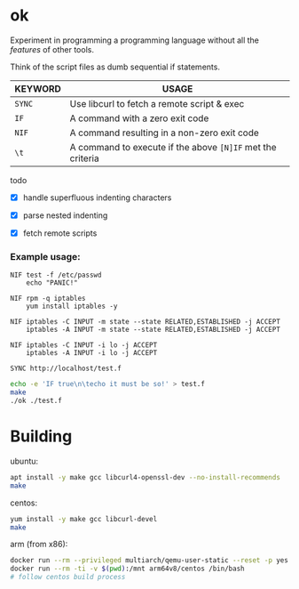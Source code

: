 # ok

Experiment in programming a programming language without all the *features* of other tools.

Think of the script files as dumb sequential if statements.


| KEYWORD      | USAGE   |
|--------------|---------|
| `SYNC` <url> | Use libcurl to fetch a remote script & exec |
| `IF` <cmd>   | A command with a zero exit code |
| `NIF` <cmd>  | A command resulting in a non-zero exit code |
| `\t`         | A command to execute if the above `[N]IF` met the criteria |


todo

- [x] handle superfluous indenting characters
- [x] parse nested indenting
- [x] fetch remote scripts


### Example usage:
```text
NIF test -f /etc/passwd
	echo "PANIC!"

NIF rpm -q iptables
    yum install iptables -y

NIF iptables -C INPUT -m state --state RELATED,ESTABLISHED -j ACCEPT
    iptables -A INPUT -m state --state RELATED,ESTABLISHED -j ACCEPT

NIF iptables -C INPUT -i lo -j ACCEPT
    iptables -A INPUT -i lo -j ACCEPT

SYNC http://localhost/test.f

```

```bash
echo -e 'IF true\n\techo it must be so!' > test.f
make
./ok ./test.f
```


# Building

ubuntu: 
```bash
apt install -y make gcc libcurl4-openssl-dev --no-install-recommends
make
```

centos: 
```bash
yum install -y make gcc libcurl-devel
make
```

arm (from x86):
```bash
docker run --rm --privileged multiarch/qemu-user-static --reset -p yes
docker run --rm -ti -v $(pwd):/mnt arm64v8/centos /bin/bash
# follow centos build process
```
